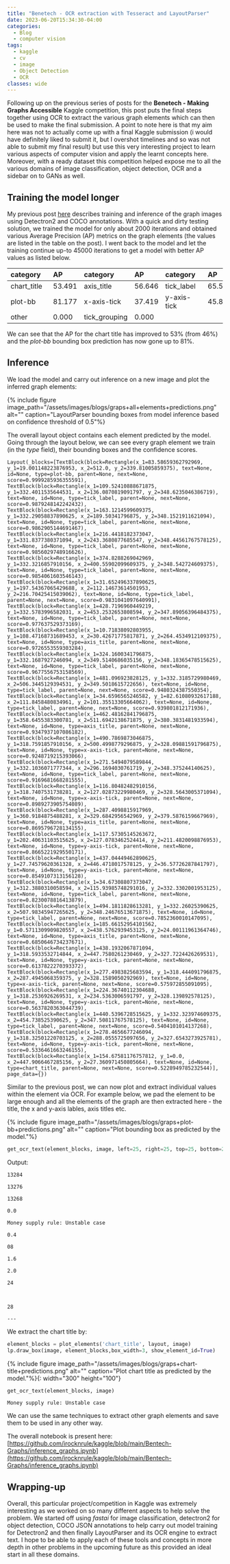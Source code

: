 ```yaml
---
title: "Benetech - OCR extraction with Tesseract and LayoutParser"
date: 2023-06-20T15:34:30-04:00
categories:
  - Blog
  - computer vision
tags:
  - kaggle
  - cv
  - image
  - Object Detection
  - OCR
classes: wide
---
```


Following up on the previous series of posts for the **Benetech - Making Graphs Accessible** Kaggle competition, this post puts the final steps together using OCR to extract the various graph elements which can then be used to make the final submission. A point to note here is that my aim here was not to actually come up with a final Kaggle submission (i would have definitely liked to submit it, but I overshot timelines and so was not able to submit my final result) but use this very interesting project to learn various aspects of computer vision and apply the learnt concepts here. Moreover, with a ready dataset this competition helped expose me to all the various domains of image classification, object detection, OCR and a sidebar on to GANs as well. 

## Training the model longer

My previous post [here](https://irocknrule.github.io/mahmad/blog/computer%20vision/Benetech_ObjDetection/) describes training and inference of the graph images using Detectron2 and COCO annotations. With a quick and dirty testing solution, we trained the model for only about 2000 iterations and obtained various Average Precision (AP) metrics on the graph elements (the values are listed in the table on the post). I went back to the model and let the training continue up-to 45000 iterations to get a model with better AP values as listed below. 

| category    | AP     | category      | AP     | category    | AP     |  
|:------------|:-------|:--------------|:-------|:------------|:-------|  
| chart_title | 53.491 | axis_title    | 56.646 | tick_label  | 65.561 |  
| plot-bb     | 81.177 | x-axis-tick   | 37.419 | y-axis-tick | 45.830 |  
| other       | 0.000  | tick_grouping | 0.000  |             |        |

We can see that the AP for the chart title has improved to 53% (from 46%) and the *plot-bb* bounding box prediction has now gone up to 81%. 

## Inference

We load the model and carry out inference on a new image and plot the inferred graph elements:

{% include figure image_path="/assets/images/blogs/graps+all+elements+predictions.png" alt="" caption="LayoutParser bounding boxes from model inference based on confidence threshold of 0.5"%}

The overall layout object contains each element predicted by the model. Going through the layout below, we can see every graph element we train (in the *type* field), their bounding boxes and the confidence scores. 

```
Layout(_blocks=[TextBlock(block=Rectangle(x_1=83.58659362792969, y_1=19.001148223876953, x_2=512.0, y_2=339.81005859375), text=None, id=None, type=plot-bb, parent=None, next=None, score=0.9999285936355591), TextBlock(block=Rectangle(x_1=109.52410888671875, y_1=332.4011535644531, x_2=136.0870819091797, y_2=348.6235046386719), text=None, id=None, type=tick_label, parent=None, next=None, score=0.9879248142242432), TextBlock(block=Rectangle(x_1=163.1214599609375, y_1=332.29058837890625, x_2=189.50341796875, y_2=348.1521911621094), text=None, id=None, type=tick_label, parent=None, next=None, score=0.9862905144691467), TextBlock(block=Rectangle(x_1=216.4418182373047, y_1=331.8377380371094, x_2=243.3680877685547, y_2=348.44561767578125), text=None, id=None, type=tick_label, parent=None, next=None, score=0.9856029748916626), TextBlock(block=Rectangle(x_1=374.8288269042969, y_1=332.3216857910156, x_2=400.55902099609375, y_2=348.542724609375), text=None, id=None, type=tick_label, parent=None, next=None, score=0.9854061603546143), TextBlock(block=Rectangle(x_1=31.652496337890625, y_1=197.54367065429688, x_2=112.14673614501953, y_2=216.70425415039062), text=None, id=None, type=tick_label, parent=None, next=None, score=0.9831041097640991), TextBlock(block=Rectangle(x_1=428.7196960449219, y_1=332.5783996582031, x_2=453.2532653808594, y_2=347.89056396484375), text=None, id=None, type=tick_label, parent=None, next=None, score=0.977637529373169), TextBlock(block=Rectangle(x_1=10.71838092803955, y_1=108.47168731689453, x_2=30.42671775817871, y_2=264.4534912109375), text=None, id=None, type=axis_title, parent=None, next=None, score=0.9726553559303284), TextBlock(block=Rectangle(x_1=324.1600341796875, y_1=332.1687927246094, x_2=349.5140686035156, y_2=348.18365478515625), text=None, id=None, type=tick_label, parent=None, next=None, score=0.9677556753158569), TextBlock(block=Rectangle(x_1=481.096923828125, y_1=332.3185729980469, x_2=506.3445129394531, y_2=349.5018615722656), text=None, id=None, type=tick_label, parent=None, next=None, score=0.9480324387550354), TextBlock(block=Rectangle(x_1=34.6596565246582, y_1=82.61080932617188, x_2=111.8458480834961, y_2=101.35513305664062), text=None, id=None, type=tick_label, parent=None, next=None, score=0.939801812171936), TextBlock(block=Rectangle(x_1=462.48162841796875, y_1=358.6455383300781, x_2=511.6942138671875, y_2=380.3831481933594), text=None, id=None, type=axis_title, parent=None, next=None, score=0.9347937107086182), TextBlock(block=Rectangle(x_1=490.7869873046875, y_1=318.7591857910156, x_2=500.4998779296875, y_2=328.09881591796875), text=None, id=None, type=x-axis-tick, parent=None, next=None, score=0.9248719215393066), TextBlock(block=Rectangle(x_1=271.5494079589844, y_1=332.1036071777344, x_2=296.1694030761719, y_2=348.375244140625), text=None, id=None, type=tick_label, parent=None, next=None, score=0.9169681668281555), TextBlock(block=Rectangle(x_1=116.80482482910156, y_1=318.7407531738281, x_2=127.02873229980469, y_2=328.5643005371094), text=None, id=None, type=x-axis-tick, parent=None, next=None, score=0.8989273905754089), TextBlock(block=Rectangle(x_1=287.4098815917969, y_1=360.9184875488281, x_2=329.6842956542969, y_2=379.5876159667969), text=None, id=None, type=axis_title, parent=None, next=None, score=0.8695796728134155), TextBlock(block=Rectangle(x_1=117.57305145263672, y_1=202.40631103515625, x_2=127.0783462524414, y_2=211.4820098876953), text=None, id=None, type=y-axis-tick, parent=None, next=None, score=0.8665221929550171), TextBlock(block=Rectangle(x_1=437.04449462890625, y_1=27.74579620361328, x_2=446.4718017578125, y_2=36.57726287841797), text=None, id=None, type=y-axis-tick, parent=None, next=None, score=0.8549107313156128), TextBlock(block=Rectangle(x_1=34.67308807373047, y_1=312.3880310058594, x_2=115.93985748291016, y_2=332.3302001953125), text=None, id=None, type=tick_label, parent=None, next=None, score=0.8230078816413879), TextBlock(block=Rectangle(x_1=494.1811828613281, y_1=332.26025390625, x_2=507.98345947265625, y_2=348.24676513671875), text=None, id=None, type=tick_label, parent=None, next=None, score=0.7852360010147095), TextBlock(block=Rectangle(x_1=185.66152954101562, y_1=0.5711309909820557, x_2=438.5762939453125, y_2=24.00111961364746), text=None, id=None, type=axis_title, parent=None, next=None, score=0.6850646734237671), TextBlock(block=Rectangle(x_1=438.1932067871094, y_1=318.5933532714844, x_2=447.7580261230469, y_2=327.7224426269531), text=None, id=None, type=y-axis-tick, parent=None, next=None, score=0.6137822270393372), TextBlock(block=Rectangle(x_1=277.4983825683594, y_1=318.444091796875, x_2=287.4945068359375, y_2=328.1589050292969), text=None, id=None, type=x-axis-tick, parent=None, next=None, score=0.575972855091095), TextBlock(block=Rectangle(x_1=224.36740112304688, y_1=318.2536926269531, x_2=234.5363006591797, y_2=328.139892578125), text=None, id=None, type=y-axis-tick, parent=None, next=None, score=0.5637820363044739), TextBlock(block=Rectangle(x_1=440.5396728515625, y_1=332.323974609375, x_2=454.738525390625, y_2=347.50811767578125), text=None, id=None, type=tick_label, parent=None, next=None, score=0.5404101014137268), TextBlock(block=Rectangle(x_1=278.4656677246094, y_1=318.32501220703125, x_2=288.0555725097656, y_2=327.6543273925781), text=None, id=None, type=y-axis-tick, parent=None, next=None, score=0.5336461663246155), TextBlock(block=Rectangle(x_1=154.67581176757812, y_1=0.0, x_2=447.9066467285156, y_2=27.360971450805664), text=None, id=None, type=chart_title, parent=None, next=None, score=0.5228949785232544)], page_data={})
```

Similar to the previous post, we can now plot and extract individual values within the element via OCR. For example below, we pad the element to be large enough and all the elements of the graph are then extracted here - the title, the x and y-axis lables, axis titles etc.

{% include figure image_path="/assets/images/blogs/graps+plot-bb+predictions.png" alt="" caption="Plot bounding box as predicted by the model."%}

```python
get_ocr_text(element_blocks, image, left=25, right=25, top=25, bottom=25)
```

Output:

```
13284

13276

13268

0.0

Money supply rule: Unstable case

0.4

08

1.6

2.0

24

 

28

---
```

We extract the chart title by:

```python
element_blocks = plot_elements('chart_title', layout, image)
lp.draw_box(image, element_blocks,box_width=3, show_element_id=True)

```

{% include figure image_path="/assets/images/blogs/graps+chart-title+predictions.png" alt="" caption="Plot chart title as predicted by the model."%}{: width="300" height="100"}


```python
get_ocr_text(element_blocks, image)
```

```
Money supply rule: Unstable case
```

We can use the same techniques to extract other graph elements and save them to be used in any other way. 

The overall notebook is present here: [https://github.com/irocknrule/kaggle/blob/main/Bentech-Graphs/inference_graphs.ipynb](https://github.com/irocknrule/kaggle/blob/main/Bentech-Graphs/inference_graphs.ipynb)

## Wrapping-up

Overall, this particular project/competition in Kaggle was extremely interesting as we worked on so many different aspects to help solve the problem. We started off using *fastai* for image classification, detectron2 for object detection, COCO JSON annotations to help carry out model training for Detectron2 and then finally LayoutParser and its OCR engine to extract text. I hope to be able to apply each of these tools and concepts in more depth in other problems in the upcoming future as this provided an ideal start in all these domains. 

